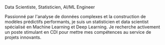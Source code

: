 Data Scientiste, Statisticien, AI/ML Engineer 

Passionné par l'analyse de données complexes et la construction de modèles prédictifs performants, je suis un statisticien et data scientist spécialisé en Machine Learning et Deep Learning. Je recherche activement un poste stimulant en CDI pour mettre mes compétences au service de projets innovants.

